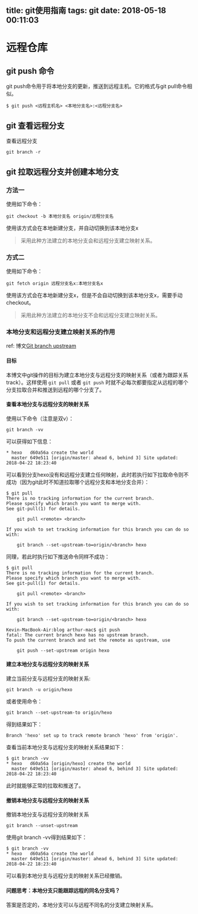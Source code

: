 title: git使用指南
tags: git
date: 2018-05-18 00:11:03
---

# 远程仓库

## git push 命令
git push命令用于将本地分支的更新，推送到远程主机。它的格式与git pull命令相似。
```
$ git push <远程主机名> <本地分支名>:<远程分支名>
```

## git 查看远程分支

查看远程分支
```
git branch -r 
```

## git 拉取远程分支并创建本地分支

### 方法一

使用如下命令：
```
git checkout -b 本地分支名 origin/远程分支名
```
使用该方式会在本地新建分支，并自动切换到该本地分支x

> 采用此种方法建立的本地分支会和远程分支建立映射关系。

### 方式二

使用如下命令：
```
git fetch origin 远程分支名x:本地分支名x
```

使用该方式会在本地新建分支x，但是不会自动切换到该本地分支x，需要手动checkout。

> 采用此种方法建立的本地分支不会和远程分支建立映射关系。

### 本地分支和远程分支建立映射关系的作用

ref: 博文[Git branch upstream](https://blog.csdn.net/tterminator/article/details/78108550)

#### 目标

本博文中git操作的目标为建立本地分支与远程分支的映射关系（或者为跟踪关系track）。这样使用 `git pull` 或者 `git push` 时就不必每次都要指定从远程的哪个分支拉取合并和推送到远程的哪个分支了。

#### 查看本地分支与远程分支的映射关系

使用以下命令（注意是双v）：

```
git branch -vv
```

可以获得如下信息： 
```
* hexo   d60a56a create the world
  master 649e511 [origin/master: ahead 6, behind 3] Site updated: 2018-04-22 18:23:40
```
可以看到分支hexo没有和远程分支建立任何映射，此时若执行如下拉取命令则不成功（因为git此时不知道拉取哪个远程分支和本地分支合并）： 
```
$ git pull
There is no tracking information for the current branch.
Please specify which branch you want to merge with.
See git-pull(1) for details.

    git pull <remote> <branch>

If you wish to set tracking information for this branch you can do so with:

    git branch --set-upstream-to=origin/<branch> hexo
```
同理，若此时执行如下推送命令同样不成功： 
```
$ git pull
There is no tracking information for the current branch.
Please specify which branch you want to merge with.
See git-pull(1) for details.

    git pull <remote> <branch>

If you wish to set tracking information for this branch you can do so with:

    git branch --set-upstream-to=origin/<branch> hexo

Kevin-MacBook-Air:blog arthur-mac$ git push
fatal: The current branch hexo has no upstream branch.
To push the current branch and set the remote as upstream, use

    git push --set-upstream origin hexo
```

#### 建立本地分支与远程分支的映射关系

建立当前分支与远程分支的映射关系:
```
git branch -u origin/hexo
```

或者使用命令：
```
git branch --set-upstream-to origin/hexo
```
得到结果如下： 
```
Branch 'hexo' set up to track remote branch 'hexo' from 'origin'.
```
查看当前本地分支与远程分支的映射关系结果如下： 
```
$ git branch -vv
* hexo   d60a56a [origin/hexo] create the world
  master 649e511 [origin/master: ahead 6, behind 3] Site updated: 2018-04-22 18:23:40
```
此时就能够正常的拉取和推送了。

#### 撤销本地分支与远程分支的映射关系
撤销本地分支与远程分支的映射关系

```
git branch --unset-upstream
```
使用git branch -vv得到结果如下： 
```
$ git branch -vv
* hexo   d60a56a create the world
  master 649e511 [origin/master: ahead 6, behind 3] Site updated: 2018-04-22 18:23:40
```
可以看到本地分支与远程分支的映射关系已经撤销。

#### 问题思考：本地分支只能跟踪远程的同名分支吗？

答案是否定的，本地分支可以与远程不同名的分支建立映射关系。